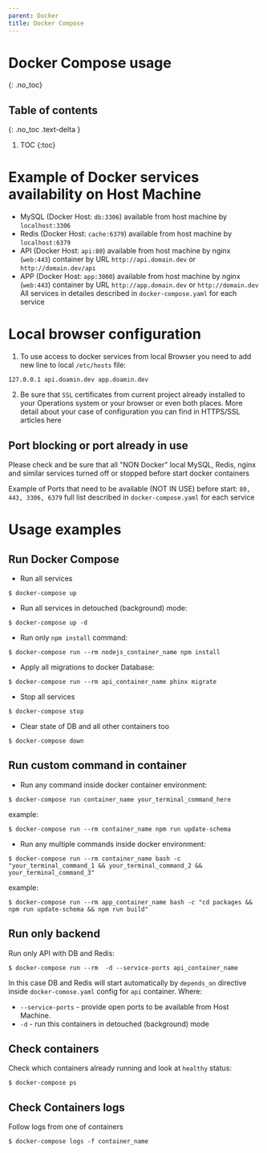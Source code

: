 ```yaml
---
parent: Docker
title: Docker Compose
---
```


# Docker Compose usage
{: .no_toc}

## Table of contents
{: .no_toc .text-delta }

1. TOC
{:toc}

# Example of Docker services availability on Host Machine
* MySQL (Docker Host: `db:3306`) available from host machine by `localhost:3306`
* Redis (Docker Host: `cache:6379`) available from host machine by `localhost:6379`
* API (Docker Host: `api:80`) available from host machine by nginx (`web:443`) container by URL `http://api.domain.dev` or `http://domain.dev/api`
* APP (Docker Host: `app:3000`) available from host machine by nginx (`web:443`) container by URL `http://app.domain.dev` or `http://domain.dev`
All services in detailes described in `docker-compose.yaml` for each service

# Local browser configuration
1. To use access to docker services from local Browser you need to add new line to local `/etc/hosts` file:
```terminal
127.0.0.1 api.doamin.dev app.doamin.dev
```
2. Be sure that `SSL` certificates from current project already installed to your Operations system or your browser or even both places. More detail about your case of configuration you can find in HTTPS/SSL articles here

## Port blocking or port already in use
Please check and be sure that all "NON Docker" local MySQL, Redis, nginx and similar services turned off or stopped before start docker containers

Example of Ports that need to be available (NOT IN USE) before start: `80, 443, 3306, 6379` full list described in `docker-compose.yaml` for each service

# Usage examples

## Run Docker Compose

* Run all services
```terminal
$ docker-compose up
```

* Run all services in detouched (background) mode:
```terminal
$ docker-compose up -d
```

* Run only `npm install` command:
```terminal
$ docker-compose run --rm nodejs_container_name npm install
```

* Apply all migrations to docker Database:
```terminal
$ docker-compose run --rm api_container_name phinx migrate
```

* Stop all services
```terminal
$ docker-compose stop
```

* Clear state of DB and all other containers too
```terminal
$ docker-compose down
```

## Run custom command in container

* Run any command inside docker container environment:

```terminal
$ docker-compose run container_name your_terminal_command_here
```

example: 

```terminal
$ docker-compose run --rm container_name npm run update-schema
```

* Run any multiple commands inside docker environment:

```terminal
$ docker-compose run --rm container_name bash -c "your_terminal_command_1 && your_terminal_command_2 && your_terminal_command_3"
```

example: 

```terminal
$ docker-compose run --rm app_container_name bash -c "cd packages && npm run update-schema && npm run build"
```

## Run only backend

Run only API with DB and Redis:

```terminal
$ docker-compose run --rm  -d --service-ports api_container_name
```

In this case DB and Redis will start automatically by `depends_on` directive inside `docker-comose.yaml` config for `api` container.
Where:

* `--service-ports` - provide open ports to be available from Host Machine.
* `-d` - run this containers in detouched (background) mode

## Check containers

Check which containers already running and look at `healthy` status:

```terminal
$ docker-compose ps
```

## Check Containers logs

Follow logs from one of containers

```terminal
$ docker-compose logs -f container_name
```